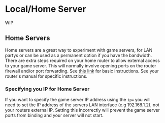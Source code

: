 # Local/Home Server

WIP

## Home Servers

Home servers are a great way to experiment with game servers, for LAN partys or can be used as a permanent option if you have the bandwidth. There are extra steps required on your home router to allow external access to your game server. This will normally involve opening ports on the router firewall and/or port forwarding. See [this link](https://www.howtogeek.com/66214/how-to-forward-ports-on-your-router/) for basic instructions. See your router's manual for specific instructions.

### Specifying you IP for Home Server

If you want to specify the game server IP address using the `ip=` you will need to set the IP address of the servers LAN interface \(e.g 192.168.1.2\), not your routers external IP. Setting this incorrectly will prevent the game server ports from binding and your server will not start.

